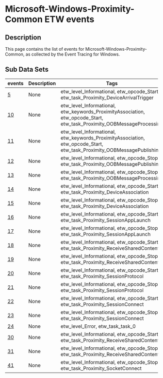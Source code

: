 # Microsoft-Windows-Proximity-Common ETW events

## Description
This page contains the list of events for Microsoft-Windows-Proximity-Common, as collected by the Event Tracing for Windows.

## Sub Data Sets
|events|Description|Tags|
|---|---|---|
|[5](events/event-5.md)|None|etw_level_Informational, etw_opcode_Start, etw_task_Proximity_DeviceArrivalTrigger|
|[10](events/event-10.md)|None|etw_level_Informational, etw_keywords_ProximityAssociation, etw_opcode_Start, etw_task_Proximity_OOBMessageProcessing|
|[11](events/event-11.md)|None|etw_level_Informational, etw_keywords_ProximityAssociation, etw_opcode_Start, etw_task_Proximity_OOBMessagePublishing|
|[12](events/event-12.md)|None|etw_level_Informational, etw_opcode_Stop, etw_task_Proximity_OOBMessagePublishing|
|[13](events/event-13.md)|None|etw_level_Informational, etw_opcode_Stop, etw_task_Proximity_OOBMessageProcessing|
|[14](events/event-14.md)|None|etw_level_Informational, etw_opcode_Start, etw_task_Proximity_DeviceAssociation|
|[15](events/event-15.md)|None|etw_level_Informational, etw_opcode_Stop, etw_task_Proximity_DeviceAssociation|
|[16](events/event-16.md)|None|etw_level_Informational, etw_opcode_Start, etw_task_Proximity_SessionAppLaunch|
|[17](events/event-17.md)|None|etw_level_Informational, etw_opcode_Stop, etw_task_Proximity_SessionAppLaunch|
|[18](events/event-18.md)|None|etw_level_Informational, etw_opcode_Start, etw_task_Proximity_ReceiveSharedContent|
|[19](events/event-19.md)|None|etw_level_Informational, etw_opcode_Stop, etw_task_Proximity_ReceiveSharedContent|
|[20](events/event-20.md)|None|etw_level_Informational, etw_opcode_Start, etw_task_Proximity_SessionProtocol|
|[21](events/event-21.md)|None|etw_level_Informational, etw_opcode_Stop, etw_task_Proximity_SessionProtocol|
|[22](events/event-22.md)|None|etw_level_Informational, etw_opcode_Start, etw_task_Proximity_SessionConnect|
|[23](events/event-23.md)|None|etw_level_Informational, etw_opcode_Stop, etw_task_Proximity_SessionConnect|
|[24](events/event-24.md)|None|etw_level_Error, etw_task_task_0|
|[30](events/event-30.md)|None|etw_level_Informational, etw_opcode_Start, etw_task_Proximity_ReceiveSharedContent|
|[31](events/event-31.md)|None|etw_level_Informational, etw_opcode_Stop, etw_task_Proximity_ReceiveSharedContent|
|[41](events/event-41.md)|None|etw_level_Informational, etw_opcode_Stop, etw_task_Proximity_SocketConnect|
